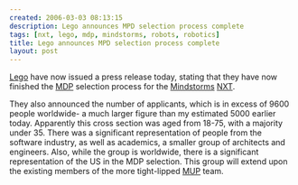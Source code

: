 ```yaml
---
created: 2006-03-03 08:13:15
description: Lego announces MPD selection process complete
tags: [nxt, lego, mdp, mindstorms, robots, robotics]
title: Lego announces MPD selection process complete
layout: post
---
```

[Lego](/wiki/lego) have now issued a press release today, stating that they have now finished the
[MDP](/wiki/mdp "The Mindstorms Developer Panel") selection process for the [Mindstorms](/wiki/mindstorms "A Robotic construction toy system from Lego") [NXT](/wiki/nxt "Legos NeXT generation robotics kit").

They also announced the number of applicants, which is in excess of 9600 people worldwide- a much larger figure than my estimated 5000 earlier today. Apparently this cross section was aged from 18-75, with a majority under 35. There was a significant representation of people from the software industry, as well as academics, a smaller group of architects and engineers. Also, while the group is worldwide, there is a significant representation of the US in the MDP selection. This group will extend upon the existing members of the more tight-lipped [MUP](/wiki/mup "Mindstorms User Panel") team.
